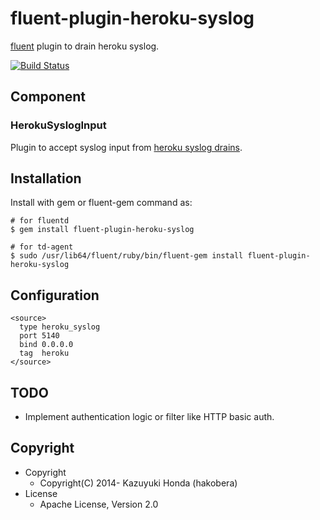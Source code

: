 # fluent-plugin-heroku-syslog

[fluent](http://fluentd.org) plugin to drain heroku syslog.

[![Build Status](https://travis-ci.org/hakobera/fluent-plugin-heroku-syslog.png?branch=master)](https://travis-ci.org/hakobera/fluent-plugin-heroku-syslog)

## Component

### HerokuSyslogInput

Plugin to accept syslog input from [heroku syslog drains](https://devcenter.heroku.com/articles/logging#syslog-drains).

## Installation

Install with gem or fluent-gem command as:

```
# for fluentd
$ gem install fluent-plugin-heroku-syslog

# for td-agent
$ sudo /usr/lib64/fluent/ruby/bin/fluent-gem install fluent-plugin-heroku-syslog
```

## Configuration

```
<source>
  type heroku_syslog
  port 5140
  bind 0.0.0.0
  tag  heroku
</source>
```

## TODO

- Implement authentication logic or filter like HTTP basic auth.

## Copyright

- Copyright
  - Copyright(C) 2014- Kazuyuki Honda (hakobera)
- License
  - Apache License, Version 2.0
